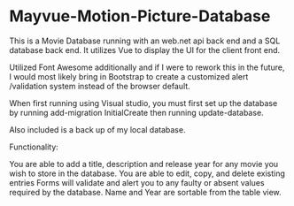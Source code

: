 # Mayvue-Motion-Picture-Database

This is a Movie Database running with an web.net api back end and a SQL database back end.  It utilizes Vue to display the UI for the client front end.  

Utilized Font Awesome additionally and if I were to rework this in the future, I would most likely bring in Bootstrap to create a customized alert /validation system instead of the browser default.

When first running using Visual studio, you must first set up the database by running add-migration InitialCreate
then running update-database.

Also included is a back up of my local database.

Functionality:

You are able to add a title, description and release year for any movie you wish to store in the database.
You are able to edit, copy, and delete existing entries
Forms will validate and alert you to any faulty or absent values required by the database.
Name and Year are sortable from the table view.  
